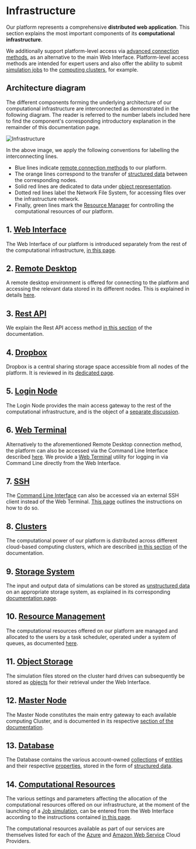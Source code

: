 # Infrastructure

Our platform represents a comprehensive **distributed web application**. This section explains the most important components of its **computational infrastructure**.

We additionally support platform-level access via [advanced connection methods](../remote-connection/overview.md), as an alternative to the main Web Interface. Platform-level access methods are intended for expert users and also offer the ability to submit [simulation jobs](../jobs-cli/overview.md) to the [computing clusters](clusters/overview.md), for example.

## Architecture diagram 

The different components forming the underlying architecture of our computational infrastructure are interconnected as demonstrated in the following diagram. The reader is referred to the number labels included here to find the component's corresponding introductory explanation in the remainder of this documentation page.

![Infrastructure](/images/Infrastructure.png "Infrastructure")

In the above image, we apply the following conventions for labelling the interconnecting lines.

- Blue lines indicate [remote connection methods](../remote-connection/overview.md) to our platform.
- The orange lines correspond to the transfer of [structured data](../data-structured/overview.md) between the corresponding nodes.
- Solid red lines are dedicated to data under [object representation](../data-in-objectstorage/overview.md).
- Dotted red lines label the Network File System, for accessing files over the infrastructure network.
- Finally, green lines mark the [Resource Manager](resource/overview.md) for controlling the computational resources of our platform. 

## 1. [Web Interface](../ui/overview.md)

The Web Interface of our platform is introduced separately from the rest of the computational infrastructure, [in this page](../ui/overview.md).

## 2. [Remote Desktop](../remote-connection/remote-desktop.md)

A remote desktop environment is offered for connecting to the platform and accessing the relevant data stored in its different nodes. This is explained in details [here](../remote-connection/remote-desktop.md).

## 3. [Rest API](../rest-api/overview.md)

We explain the Rest API access method [in this section](../rest-api/overview.md) of the documentation.

## 4. [Dropbox](../data-in-objectstorage/dropbox.md)

Dropbox is a central sharing storage space accessible from all nodes of the platform. It is reviewed in its [dedicated page](../data-in-objectstorage/dropbox.md).

## 5. [Login Node](login/overview.md)

The Login Node provides the main access gateway to the rest of the computational infrastructure, and is the object of a [separate discussion](login/overview.md).

## 6. [Web Terminal](../remote-connection/web-terminal.md)

Alternatively to the aforementioned Remote Desktop connection method, the platform can also be accessed via the Command Line Interface described [here](../cli/overview.md). We provide a [Web Terminal](../remote-connection/web-terminal.md) utility for logging in via Command Line directly from the Web Interface.

## 7. [SSH](../remote-connection/ssh.md)

The [Command Line Interface](../cli/overview.md) can also be accessed via an external SSH client instead of the Web Terminal. [This page](../remote-connection/ssh.md) outlines the instructions on how to do so.

## 8. [Clusters](clusters/overview.md)

The computational power of our platform is distributed across different cloud-based computing clusters, which are described [in this section](clusters/overview.md) of the documentation. 

## 9. [Storage System](storage.md)

The input and output data of simulations can be stored as [unstructured data](../data-on-disk/overview.md) on an appropriate storage system, as explained in its corresponding [documentation page](storage.md).

## 10. [Resource Management](resource/overview.md)

The computational resources offered on our platform are managed and allocated to the users by a task scheduler, operated under a system of queues, as documented [here](resource/overview.md).

## 11. [Object Storage](../data-in-objectstorage/overview.md)

The simulation files stored on the cluster hard drives can subsequently be stored as [objects](../data-in-objectstorage/overview.md) for their retrieval under the Web Interface. 

## 12. [Master Node](clusters/directories.md)

The Master Node constitutes the main entry gateway to each available computing Cluster, and is documented in its respective [section of the documentation](clusters/directories.md).

## 13. [Database](../accounts/collections.md)

The Database contains the various account-owned [collections](../accounts/collections.md) of [entities](../entities-general/overview.md) and their respective [properties](../properties/overview.md), stored in the form of [structured data](../data-structured/overview.md).

## 14. [Computational Resources](compute/overview.md)

The various settings and parameters affecting the allocation of the computational resources offered on our infrastructure, at the moment of the launching of a [Job simulation](../jobs/overview.md), can be entered from the Web Interface according to the instructions contained [in this page](compute/overview.md). 

The computational resources available as part of our services are themselves listed for each of the [Azure](clusters/azure.md) and [Amazon Web Service](clusters/aws.md) Cloud Providers.
